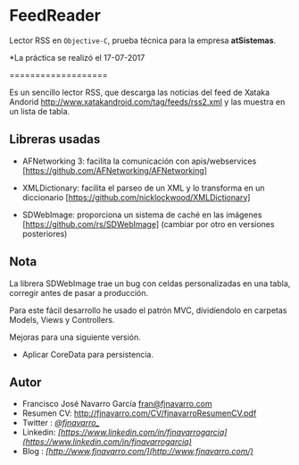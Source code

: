 # FeedReader

Lector RSS en `Objective-C`, prueba técnica para la empresa **atSistemas**. 

*La práctica se realizó el 17-07-2017

===================

Es un sencillo lector RSS, que descarga las noticias del feed de Xataka Andorid http://www.xatakandroid.com/tag/feeds/rss2.xml y las muestra en un lista de tabla.

## Libreras usadas ##

- AFNetworking 3: facilita la comunicación con apis/webservices [https://github.com/AFNetworking/AFNetworking]
 
- XMLDictionary: facilita el parseo de un XML y lo transforma en un diccionario [https://github.com/nicklockwood/XMLDictionary]

- SDWebImage: proporciona un sistema de caché en las imágenes [https://github.com/rs/SDWebImage] (cambiar por otro en versiones posteriores)

## Nota ##

La librera SDWebImage trae un bug con celdas personalizadas en una tabla, corregir antes de pasar a producción.

Para este fácil desarrollo he usado el patrón MVC, dividíendolo en carpetas Models, Views y Controllers.

Mejoras para una siguiente versión.

- Aplicar CoreData para persistencia.




## Autor ##

* Francisco José Navarro García <fran@fjnavarro.com>
* Resumen CV: http://fjnavarro.com/CV/fjnavarroResumenCV.pdf
* Twitter : *[@fjnavarro_](https://twitter.com/fjnavarro_)*
* Linkedin: *[https://www.linkedin.com/in/fjnavarrogarcia](https://www.linkedin.com/in/fjnavarrogarcia)*
* Blog    : *[http://www.fjnavarro.com/](http://www.fjnavarro.com/)*

